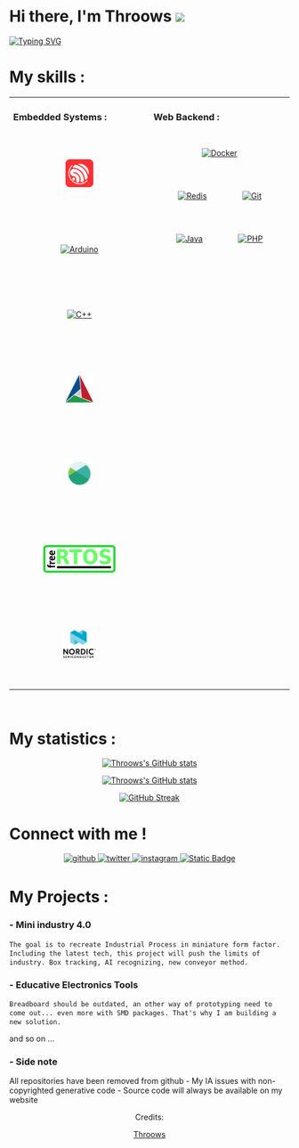 # Hi there, I'm Throows <img src="https://media.giphy.com/media/hvRJCLFzcasrR4ia7z/giphy.gif" width="30px">

[![Typing SVG](https://readme-typing-svg.herokuapp.com?font=Varela+Round&vCenter=true&width=500&lines=Electronic+and+embedded+systems+lover;Working+on+UWB+location+system)](https://git.io/typing-svg)

# My skills :

<table align="center">
<tr>
<td valign="top" width="50%">

### Embedded Systems :
<div align="center">  
<a href="https://espressif.com/" target="_blank"><img style="margin: 50px" src="espressif.svg" alt="Espressif" height="50" /></a>
<a href="https://www.arduino.cc/" target="_blank"><img style="margin: 50px" src="https://profilinator.rishav.dev/skills-assets/arduino.png" alt="Arduino" height="50" /></a>
<a href="https://cplusplus.com/" target="_blank"><img style="margin: 50px" src="https://profilinator.rishav.dev/skills-assets/cplusplus-original.svg" alt="C++" height="50" /></a>
<a href="https://cmake.org/" target="_blank"><img style="margin: 50px" src="cmake.svg" alt="Cmake" height="50" /></a>
<a href="https://xmake.io/#/" target="_blank"><img style="margin: 50px" src="xmake.svg" alt="Xmake" height="50" /></a>
<a href="" target="_blank"><img style="margin: 50px" src="freertos.svg" alt="FreeRTOS" height="50" /></a>
<a href="" target="_blank"><img style="margin: 50px" src="nordicsemi.svg" alt="NordicSemi" height="50" /></a>
</div>
</td>
<td valign="top" width="50%">
  
### Web Backend :
<div align="center"> 
<a href="https://www.docker.com/" target="_blank"><img style="margin: 30px" src="https://profilinator.rishav.dev/skills-assets/docker-original-wordmark.svg" alt="Docker" height="50" /></a> 
<a href="https://redis.com/" target="_blank"><img style="margin: 30px" src="https://profilinator.rishav.dev/skills-assets/redis-original-wordmark.svg" alt="Redis" height="50" /></a>
<a href="https://git-scm.com/" target="_blank"><img style="margin: 30px" src="https://profilinator.rishav.dev/skills-assets/git-scm-icon.svg" alt="Git" height="50" /></a>  
<a href="https://www.java.com/en/" target="_blank"><img style="margin: 30px" src="https://profilinator.rishav.dev/skills-assets/java-original-wordmark.svg" alt="Java" height="50" /></a>
<a href="https://www.php.net/" target="_blank"><img style="margin: 30px" src="https://profilinator.rishav.dev/skills-assets/php-original.svg" alt="PHP" height="50" /></a>  
</div>
</td>
</tr>
</table>  

<br/>  


# My statistics :

<div align="center">

[![Throows's GitHub stats](https://github-readme-stats.vercel.app/api/top-langs/?username=Throows&langs_count=8&layout=compact&theme=gruvbox&show_icons=true)]()

[![Throows's GitHub stats](https://github-readme-stats.vercel.app/api?username=Throows&theme=gruvbox&show_icons=true)]()

[![GitHub Streak](https://streak-stats.demolab.com/?user=throows)](https://git.io/streak-stats)

</div>

# Connect with me !

<div align="center">
<a href="https://github.com/Throows" target="_blank">
<img src=https://img.shields.io/badge/github-%2324292e.svg?&style=for-the-badge&logo=github&logoColor=white alt=github style="margin-bottom: 5px;" />
</a>
<a href="https://twitter.com/@Throows" target="_blank">
<img src=https://img.shields.io/badge/twitter-%2300acee.svg?&style=for-the-badge&logo=twitter&logoColor=white alt=twitter style="margin-bottom: 5px;" />
</a>
<a href="https://instagram.com/romain.brtl" target="_blank">
<img src=https://img.shields.io/badge/instagram-%23000000.svg?&style=for-the-badge&logo=instagram&logoColor=white alt=instagram style="margin-bottom: 5px;" />
</a>
<a href="https://discordapp.com" target="_blank">
<img alt="Static Badge" src="https://img.shields.io/badge/throows-orange?style=for-the-badge&logo=Discord&label=Discord">

</a>
</div>  

# My Projects :

### - Mini industry 4.0

    The goal is to recreate Industrial Process in miniature form factor. Including the latest tech, this project will push the limits of industry. Box tracking, AI recognizing, new conveyor method.

### - Educative Electronics Tools 

    Breadboard should be outdated, an other way of prototyping need to come out... even more with SMD packages. That's why I am building a new solution.  

and so on ...

### - Side note 
All repositories have been removed from github - My IA issues with non-copyrighted generative code - Source code will always be available on my website

<div align="center">
Credits:

[Throows](https://github.com/Throows)
</div>
